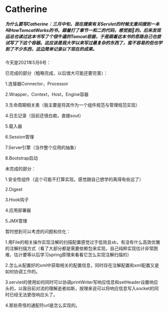 # Catherine

##### 为什么要写Catherine：三月中旬，我在搜索有关Servlet的时候无意间搜到一本叫HowTomcatWorks的书，跟着打了章节一和二的代码，感觉挺🐂的。后来发现运总也读过这本书写了个很牛逼的Tomcat容器，于是跟着这本书的思路自己也尝试写了下这个容器。这应该是我大学以来写过最复杂的东西了，蛮不容易的但也学到了不少东西，这边简单记录以下现在的成果。



今天是2021年5月6号：

已完成的部分（粗略完成，以后很大可能还要完善）：

1.连接器Connector，Processor

2.Wrapper，Context，Host，Engine容器

3.生命周期相关类（我主要是将其作为一个组件规范与管理规范实现）

4.日志记录（目前还很白痴，直接sout）

5.载入器

6.Session管理

7.Server引擎（当作整个应用的抽象）

8.Bootstrap启动



未完成的部分：

1.安全性组件（这个可能不打算实现，感觉跟自己想学的离得有些远了）

2.Digest

3.Hook钩子

4.应用部署器

5.JMX管理



暂时想到可以考虑的问题和优化：

1.用File的相关操作实现注解的扫描配置感觉过于低效且sb，有没有什么高效优雅的注解扫描方式（看了大部分都是需要依赖包来实现，自己纯粹实现估计非常困难，估计要等以后学习spring原理来看看它怎么实现注解扫描的）

2.怎么从配置好的xml中获取相关的配置信息，同时存在注解配置和xml配置又是如何协调工作的。

3.servlet的使用如何同时可以协调printWriter写响应信息和setHeader设置响应头的，以我目前对流的理解逝者如斯，按理来说可以将响应信息写入socket的同时已经无法更改响应头了。

4.那些奇怪的通配符url是怎么实现的。

